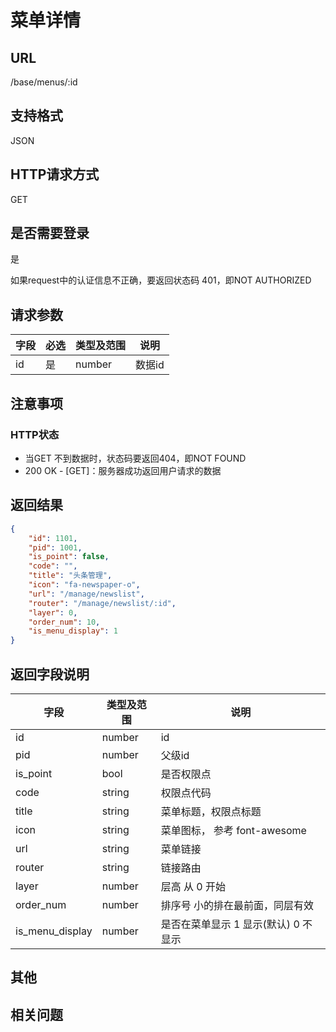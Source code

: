 # 菜单详情

## URL

/base/menus/:id

## 支持格式

JSON

## HTTP请求方式

GET

## 是否需要登录

是

如果request中的认证信息不正确，要返回状态码 401，即NOT AUTHORIZED

## 请求参数

字段 | 必选 | 类型及范围 | 说明
----|------|----------|-------------
id    |   是   | number    | 数据id

## 注意事项

### HTTP状态

- 当GET 不到数据时，状态码要返回404，即NOT FOUND
- 200 OK - [GET]：服务器成功返回用户请求的数据

## 返回结果

```json
{
    "id": 1101,
    "pid": 1001,
    "is_point": false,
    "code": "",
    "title": "头条管理",
    "icon": "fa-newspaper-o",
    "url": "/manage/newslist",
    "router": "/manage/newslist/:id",
    "layer": 0,
    "order_num": 10,
    "is_menu_display": 1
}
```

## 返回字段说明

字段 | 类型及范围 | 说明
----|----------|-------------
id                      | number     | id
pid                     | number     | 父级id
is_point                | bool       | 是否权限点
code                    | string     | 权限点代码
title                   | string     | 菜单标题，权限点标题
icon                    | string     | 菜单图标， 参考 font-awesome
url                     | string     | 菜单链接
router                  | string    | 链接路由
layer                   | number     | 层高 从 0 开始
order_num               | number     | 排序号 小的排在最前面，同层有效
is_menu_display         | number     | 是否在菜单显示 1 显示(默认) 0 不显示

## 其他

## 相关问题
